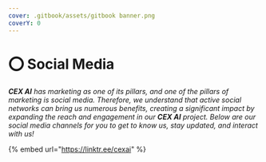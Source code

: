 ```yaml
---
cover: .gitbook/assets/gitbook banner.png
coverY: 0
---
```


# ⭕ Social Media

_**CEX AI** has marketing as one of its pillars, and one of the pillars of marketing is social media. Therefore, we understand that active social networks can bring us numerous benefits, creating a significant impact by expanding the reach and engagement in our **CEX AI** project. Below are our social media channels for you to get to know us, stay updated, and interact with us!_

{% embed url="https://linktr.ee/cexai" %}
